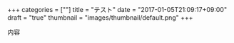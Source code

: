 +++
categories = [""]
title = "テスト"
date = "2017-01-05T21:09:17+09:00"
draft = "true"
thumbnail = "images/thumbnail/default.png"
+++

内容
